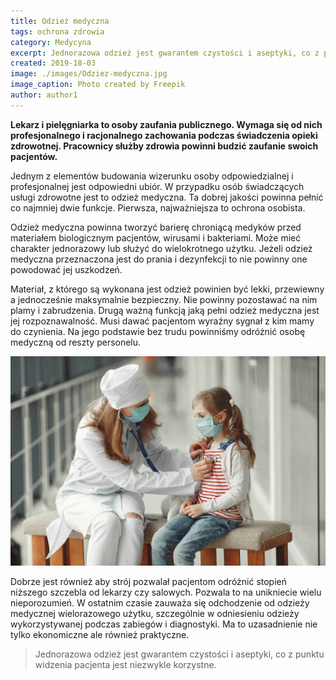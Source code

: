 ```yaml
---
title: Odzież medyczna
tags: ochrona zdrowia
category: Medycyna
excerpt: Jednorazowa odzież jest gwarantem czystości i aseptyki, co z punktu widzenia pacjenta jest niezwykle korzystne.
created: 2019-18-03
image: ./images/Odziez-medyczna.jpg
image_caption: Photo created by Freepik
author: author1
---
```


**Lekarz i pielęgniarka to osoby zaufania publicznego. Wymaga się od nich profesjonalnego i racjonalnego zachowania podczas świadczenia opieki zdrowotnej. Pracownicy służby zdrowia powinni budzić zaufanie swoich pacjentów.**


Jednym z elementów budowania wizerunku osoby odpowiedzialnej i profesjonalnej jest odpowiedni ubiór. W przypadku osób świadczących usługi zdrowotne jest to odzież medyczna. Ta dobrej jakości powinna pełnić co najmniej dwie funkcje. Pierwsza, najważniejsza to ochrona osobista. 

Odzież medyczna powinna tworzyć barierę chroniącą medyków przed materiałem biologicznym pacjentów, wirusami i bakteriami. Może mieć charakter jednorazowy lub służyć do wielokrotnego użytku. Jeżeli odzież medyczna przeznaczona jest do prania i dezynfekcji to nie powinny one powodować jej uszkodzeń. 

Materiał, z którego są wykonana jest odzież powinien być lekki, przewiewny a jednocześnie maksymalnie bezpieczny. Nie powinny pozostawać na nim plamy i zabrudzenia. Drugą ważną funkcją jaką pełni odzież medyczna jest jej rozpoznawalność. Musi dawać pacjentom wyraźny sygnał z kim mamy do czynienia. Na jego podstawie bez trudu powinniśmy odróżnić osobę medyczną od reszty personelu. 

![Odzież medyczna służby zdrowia](.\images\odziez-medyczna-lekarzy-pielegniarek.jpg "Odzież medyczna służby zdrowia")

Dobrze jest również aby strój pozwalał pacjentom odróżnić stopień niższego szczebla od lekarzy czy salowych. Pozwala to na unikniecie wielu nieporozumień. W ostatnim czasie zauważa się odchodzenie od odzieży medycznej wielorazowego użytku, szczególnie w odniesieniu odzieży wykorzystywanej podczas zabiegów i diagnostyki. Ma to uzasadnienie nie tylko ekonomiczne ale również praktyczne. 

> Jednorazowa odzież jest gwarantem czystości i aseptyki, co z punktu widzenia pacjenta jest niezwykle korzystne.